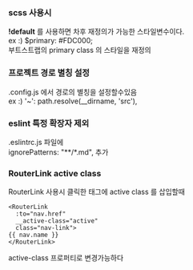 ### scss 사용시
__!default__ 를 사용하면 차후 재정의가 가능한 스타일변수이다.<br>
ex :) $primary: #FDC000;<br>
부트스트랩의 primary class 의 스타일을 재정의<br>

### 프로젝트 경로 별칭 설정
.config.js 에서 경로의 별칭을 설정할수있음<br>
ex :) '~': path.resolve(__dirname, 'src'),<br>

### eslint 특정 확장자 제외
.eslintrc.js 파일에 <br> 
ignorePatterns: "**/*.md", 추가

### RouterLink active class
RouterLink 사용시 클릭한 태그에 active class 를 삽입할때
```
<RouterLink
  :to="nav.href"
  __active-class="active"
  class="nav-link">
{{ nav.name }}
</RouterLink>
```
active-class 프로퍼티로 변경가능하다